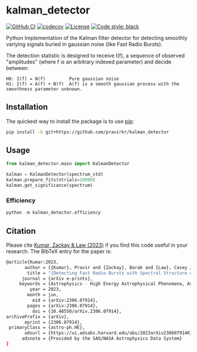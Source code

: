 # kalman_detector

[![GitHub CI](https://github.com/pravirkr/kalman_detector/actions/workflows/ci.yml/badge.svg?branch=main)](https://github.com/pravirkr/kalman_detector/actions/workflows/ci.yml)
[![codecov](https://codecov.io/gh/pravirkr/kalman_detector/branch/main/graph/badge.svg)](https://codecov.io/gh/pravirkr/kalman_detector)
[![License](https://img.shields.io/github/license/pravirkr/kalman_detector)](https://github.com/pravirkr/kalman_detector/blob/main/LICENSE)
[![Code style: black](https://img.shields.io/badge/code%20style-black-000000.svg)](https://github.com/psf/black)

Python Implementation of the Kalman filter detector for detecting smoothly variying signals buried in gaussian noise (like Fast Radio Bursts).

The detection statistic is designed to receive I(f), a sequence of observed "amplitudes" (where f is an arbitrary indexed parameter) and decide between:

```
H0: I(f) = N(f)         Pure gaussian noise
H1: I(f) = A(f) + N(f)  A(f) is a smooth gaussian process with the smoothness parameter unknown. 
```

## Installation

The quickest way to install the package is to use [pip](https://pip.pypa.io):

```bash
pip install -U git+https://github.com/pravirkr/kalman_detector
```

## Usage

```python
from kalman_detector.main import KalmanDetector

kalman = KalmanDetector(spectrum_std)
kalman.prepare_fits(ntrials=10000)
kalman.get_significance(spectrum)
```

### Efficiency

```python
python -m kalman_detector.efficiency
```

## Citation
Please cite [Kumar, Zackay & Law (2023)](https://ui.adsabs.harvard.edu/abs/2023arXiv230607914K) if you find this code useful in your research.
The BibTeX entry for the paper is:

```bash
@article{Kumar:2023,
       author = {{Kumar}, Pravir and {Zackay}, Barak and {Law}, Casey J.},
        title = "{Detecting Fast Radio Bursts with Spectral Structure using the Continuous Forward Algorithm}",
      journal = {arXiv e-prints},
     keywords = {Astrophysics - High Energy Astrophysical Phenomena, Astrophysics - Instrumentation and Methods for Astrophysics},
         year = 2023,
        month = jun,
          eid = {arXiv:2306.07914},
        pages = {arXiv:2306.07914},
          doi = {10.48550/arXiv.2306.07914},
archivePrefix = {arXiv},
       eprint = {2306.07914},
 primaryClass = {astro-ph.HE},
       adsurl = {https://ui.adsabs.harvard.edu/abs/2023arXiv230607914K},
      adsnote = {Provided by the SAO/NASA Astrophysics Data System}
}
```